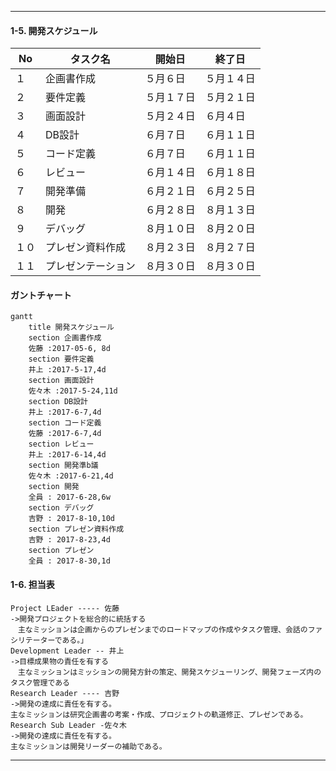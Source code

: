 
 --- 
#### 1-5. 開発スケジュール


 | No             | タスク名      | 開始日  | 終了日    |
 | -------------- | ------------- | ------- | ------- |
 | １             |企画書作成      |５月６日 | ５月１４日|
 | ２             |要件定義　      |５月１７日 | ５月２１日|
 | ３             |画面設計　      |５月２４日 | ６月４日|
 | ４             |DB設計　　      |６月７日 | ６月１１日|
 | ５             |コード定義      |６月７日 | ６月１１日|
 | ６             |レビュー        |６月１４日 | ６月１８日|
 | ７             |開発準備        |６月２１日 | ６月２５日|
 | ８             |開発            |６月２８日 | ８月１３日|
 | ９             |デバッグ　　　　 |８月１０日 | ８月２０日|
 | １０            |プレゼン資料作成|８月２３日 | ８月２７日|
 | １１           |プレゼンテーション|８月３０日 | ８月３０日|
#### ガントチャート

```mermaid
gantt
    title 開発スケジュール
    section 企画書作成
    佐藤 :2017-05-6, 8d
    section 要件定義
    井上 :2017-5-17,4d
    section 画面設計
    佐々木 :2017-5-24,11d
    section DB設計
    井上 :2017-6-7,4d
    section コード定義
    佐藤 :2017-6-7,4d
    section レビュー
    井上 :2017-6-14,4d
    section 開発準b議
    佐々木 :2017-6-21,4d
    section 開発
    全員 : 2017-6-28,6w
    section デバッグ
    吉野 : 2017-8-10,10d
    section プレゼン資料作成
    吉野 : 2017-8-23,4d
    section プレゼン
    全員 : 2017-8-30,1d
   ```

#### 1-6. 担当表
    Project LEader ----- 佐藤
    ->開発プロジェクトを総合的に統括する
    　主なミッションは企画からのプレゼンまでのロードマップの作成やタスク管理、会話のファシリテーターである。」
    Development Leader -- 井上
    ->目標成果物の責任を有する
    　主なミッションはミッションの開発方針の策定、開発スケジューリング、開発フェーズ内のタスク管理である
    Research Leader ---- 吉野
    ->開発の達成に責任を有する。
    主なミッションは研究企画書の考案・作成、プロジェクトの軌道修正、プレゼンである。
    Research Sub Leader -佐々木
    ->開発の達成に責任を有する。
    主なミッションは開発リーダーの補助である。
 --- 
